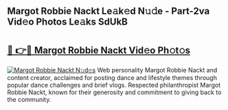 ## Margot Robbie Nackt Le𝚊k𝚎d N𝚞𝚍e - Part-2va Vid𝚎o Photos Le𝚊ks SdUkB

# <h2><a href="http://fb6v2k.evod.top/?m=Margot+Robbie+Nackt">🔗 👉🔴 Margot Robbie Nackt Vid𝚎o Ph𝚘t𝚘s</a></h2>

[![Margot Robbie Nackt N𝚞d𝚎s](https://i.imgur.com/8V9OHl7.gif)](http://fb6v2k.evod.top/?m=Margot+Robbie+Nackt)
Web personality Margot Robbie Nackt and content creator, acclaimed for posting dance and lifestyle themes through popular dance challenges and brief vlogs. Respected philanthropist Margot Robbie Nackt, known for their generosity and commitment to giving back to the community. 
